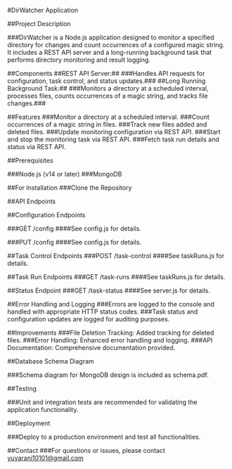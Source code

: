 #DirWatcher Application

##Project Description

###DirWatcher is a Node.js application designed to monitor a specified directory for changes and count occurrences of a configured magic string. It includes a REST API server and a long-running background task that performs directory monitoring and result logging.

##Components
##REST API Server:##  ###Handles API requests for configuration, task control, and status updates.###
##Long Running Background Task:## ###Monitors a directory at a scheduled interval, processes files, counts occurrences of a magic string, and tracks file changes.###


##Features
###Monitor a directory at a scheduled interval.
###Count occurrences of a magic string in files.
###Track new files added and deleted files.
###Update monitoring configuration via REST API.
###Start and stop the monitoring task via REST API.
###Fetch task run details and status via REST API.


##Prerequisites

###Node.js (v14 or later)
###MongoDB


##For Installation
###Clone the Repository




##API Endpoints

##Configuration Endpoints

###GET /config
####See config.js for details.

###PUT /config
####See config.js for details.

##Task Control Endpoints
###POST /task-control
####See taskRuns.js for details.

##Task Run Endpoints
###GET /task-runs
####See taskRuns.js for details.

##Status Endpoint
###GET /task-status
####See server.js for details.



##Error Handling and Logging
###Errors are logged to the console and handled with appropriate HTTP status codes.
###Task status and configuration updates are logged for auditing purposes.


##Improvements
###File Deletion Tracking: Added tracking for deleted files.
###Error Handling: Enhanced error handling and logging.
###API Documentation: Comprehensive documentation provided.

##Database Schema Diagram

###Schema diagram for MongoDB design is included as schema.pdf.

##Testing

###Unit and integration tests are recommended for validating the application functionality.

##Deployment

###Deploy to a production environment and test all functionalities.

##Contact
###For questions or issues, please contact yuvarani10101@gmail.com